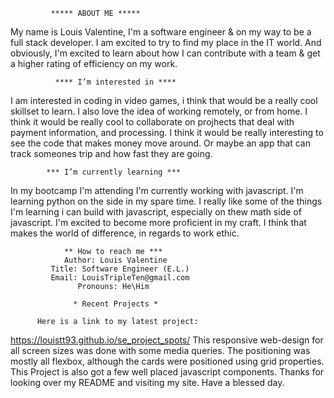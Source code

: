              ***** ABOUT ME *****
My name is Louis Valentine, I'm a software engineer & on my way to be a full stack developer. I am excited to try to find my place in the IT world. And obviously, I'm excited to learn about how I can contribute with a team & get a higher rating of efficiency on my work.

              **** I’m interested in ****
I am interested in coding in video games, i think that would be a really cool skillset to learn. I also love the idea of working remotely, or from home. I think it would be really cool to collaborate on projhects that deal with payment information, and processing. I think it would be really interesting to see the code that makes money move around. Or maybe an app that can track someones trip and how fast they are going.

            *** I’m currently learning ***
In my bootcamp I'm attending I'm currently working with javascript. I'm learning python on the side in my spare time. I really like some of the things I'm learning i can build with javascript, especially on thew math side of javascript. I'm excited to become more proficient in my craft. I think that makes the world of difference, in regards to work ethic.

                ** How to reach me ***
                Author: Louis Valentine
             Title: Software Engineer (E.L.)
             Email: LouisTripleTen@gmail.com
                   Pronouns: He\Him 

                  * Recent Projects *

          Here is a link to my latest project:
https://louistt93.github.io/se_project_spots/ This responsive web-design for all screen sizes was done with some media queries. The positioning was mostly all flexbox, although the cards were positioned using grid properties. This Project is also got a few well placed javascript components. Thanks for looking over my README and visiting my site. Have a blessed day.
